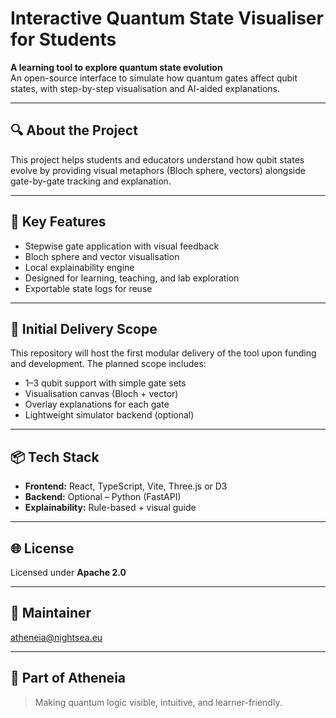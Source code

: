 # Interactive Quantum State Visualiser for Students

**A learning tool to explore quantum state evolution**  
An open-source interface to simulate how quantum gates affect qubit states, with step-by-step visualisation and AI-aided explanations.

---

## 🔍 About the Project

This project helps students and educators understand how qubit states evolve by providing visual metaphors (Bloch sphere, vectors) alongside gate-by-gate tracking and explanation.

---

## 🎯 Key Features

- Stepwise gate application with visual feedback  
- Bloch sphere and vector visualisation  
- Local explainability engine  
- Designed for learning, teaching, and lab exploration  
- Exportable state logs for reuse

---

## 🧪 Initial Delivery Scope

This repository will host the first modular delivery of the tool upon funding and development. The planned scope includes:

- 1–3 qubit support with simple gate sets  
- Visualisation canvas (Bloch + vector)  
- Overlay explanations for each gate  
- Lightweight simulator backend (optional)

---

## 📦 Tech Stack

- **Frontend:** React, TypeScript, Vite, Three.js or D3  
- **Backend:** Optional – Python (FastAPI)  
- **Explainability:** Rule-based + visual guide



---

## 🌐 License

Licensed under **Apache 2.0**

---

## 🤝 Maintainer

[atheneia@nightsea.eu](https://nightsea.eu/research.html)

---

## 🧭 Part of Atheneia

> Making quantum logic visible, intuitive, and learner-friendly.
